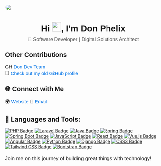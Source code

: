 <!-- Profile Image -->
<a href="#">
    <img src="https://www.aalpha.net/wp-content/uploads/2020/12/full-stack-development.gif" style="border-radius: 10px; max-width: 500px; height: auto; display: block; margin: 0 auto;">
</a>

<!-- Title and Subtitle -->
<h1 align="center" style="font-family: Arial, sans-serif;">Hi <img src="https://raw.githubusercontent.com/MartinHeinz/MartinHeinz/master/wave.gif" width="30px">, I'm Don Phelix</h1>
<h3 align="center" style="color: #555; font-family: Arial, sans-serif; font-weight: normal; margin-top: -10px;">🔧 Software Developer | Digital Solutions Architect</h3>

<!-- Previous accounts -->
<h2 style="font-family: Arial, sans-serif;">Other Contributions</h2>
<p style="font-family: Arial, sans-serif; font-size: 1.1em;">
    GH <a href="https://github.com/dondevteam" style="color: #0073e6; text-decoration: none;">Don Dev Team</a><br>
    <span style="font-size: 1.2em;">🔗</span> 
    <a href="https://github.com/dondevteam" style="color: #0073e6; text-decoration: none;">Check out my old GitHub profile</a>
</p>

<!-- Connect Section -->
<h2 style="font-family: Arial, sans-serif;">🌐 Connect with Me</h2>
<p style="font-family: Arial, sans-serif; font-size: 1.1em;">
    🌍 <a href="https://donphelix.com" style="color: #0073e6; text-decoration: none;">Website</a>  
    📧 <a href="mailto:sawigadon@gmail.com" style="color: #0073e6; text-decoration: none;">Email</a>
</p>

<!-- Achievements Section 
<h2 align="center" style="font-family: Arial, sans-serif;">🏆 Achievements</h2>
<p align="center">
    <a href="https://github.com/donphelix">
        <img src="https://github-profile-trophy.vercel.app/?username=donphelix&column=8&theme=gruvbox" alt="Trophy showcase" style="width: 80%; max-width: 600px; border-radius: 10px;">
    </a>
</p> -->

## 🚀 Languages and Tools:

[![PHP Badge](https://img.shields.io/badge/-PHP-777BB4?style=for-the-badge&labelColor=black&logo=php&logoColor=777BB4)](#)
[![Laravel Badge](https://img.shields.io/badge/-Laravel-FF2D20?style=for-the-badge&labelColor=black&logo=laravel&logoColor=FF2D20)](#)
[![Java Badge](https://img.shields.io/badge/-Java-007396?style=for-the-badge&labelColor=black&logo=java&logoColor=007396)](#)
[![Spring Badge](https://img.shields.io/badge/-Spring-6DB33F?style=for-the-badge&labelColor=black&logo=spring&logoColor=6DB33F)](#)
[![Spring Boot Badge](https://img.shields.io/badge/-Spring%20Boot-6DB33F?style=for-the-badge&labelColor=black&logo=spring-boot&logoColor=6DB33F)](#)
[![JavaScript Badge](https://img.shields.io/badge/-JavaScript-F0DB4F?style=for-the-badge&labelColor=black&logo=javascript&logoColor=F0DB4F)](#)
[![React Badge](https://img.shields.io/badge/-React-61DBFB?style=for-the-badge&labelColor=black&logo=react&logoColor=61DBFB)](#)
[![Vue.js Badge](https://img.shields.io/badge/-Vue.js-4FC08D?style=for-the-badge&labelColor=black&logo=vue.js&logoColor=4FC08D)](#)
[![Angular Badge](https://img.shields.io/badge/-Angular-DD0031?style=for-the-badge&labelColor=black&logo=angular&logoColor=DD0031)](#)
[![Python Badge](https://img.shields.io/badge/-Python-3776AB?style=for-the-badge&labelColor=black&logo=python&logoColor=3776AB)](#)
[![Django Badge](https://img.shields.io/badge/-Django-092E20?style=for-the-badge&labelColor=black&logo=django&logoColor=092E20)](#)
[![CSS3 Badge](https://img.shields.io/badge/-CSS3-1572B6?style=for-the-badge&labelColor=black&logo=css3&logoColor=1572B6)](#)
[![Tailwind CSS Badge](https://img.shields.io/badge/-Tailwind%20CSS-38B2AC?style=for-the-badge&labelColor=black&logo=tailwind-css&logoColor=38B2AC)](#)
[![Bootstrap Badge](https://img.shields.io/badge/-Bootstrap-7952B3?style=for-the-badge&labelColor=black&logo=bootstrap&logoColor=7952B3)](#)


<p style="font-family: Arial, sans-serif; font-size: 1.2em; margin-top: 20px;">Join me on this journey of building great things with technology!</p>
